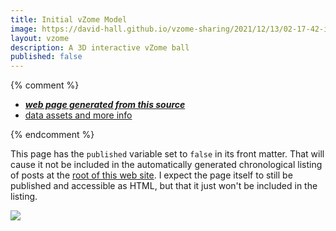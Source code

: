 ```yaml
---
title: Initial vZome Model
image: https://david-hall.github.io/vzome-sharing/2021/12/13/02-17-42-initial-model/initial-model.png
layout: vzome
description: A 3D interactive vZome ball
published: false
---
```


{% comment %}
 - [***web page generated from this source***][post]
 - [data assets and more info][github]


[webroot]: <https://david-hall.github.io/vzome-sharing/>
[post]: <https://david-hall.github.io/vzome-sharing/2021/12/13/initial-model-02-17-42.html>
[github]: <https://github.com/david-hall/vzome-sharing/tree/main/2021/12/13/02-17-42-initial-model/>
{% endcomment %}

This page has the `published` variable set to `false` in its front matter. 
That will cause it not be included in the automatically generated chronological listing of posts at the [root of this web site][webroot].
I expect the page itself to still be published and accessible as HTML, but that it just won't be included in the listing.

<vzome-viewer style="width: 100%; height: 65vh;"
       src="https://david-hall.github.io/vzome-sharing/2021/12/13/02-17-42-initial-model/initial-model.vZome" >
  <img src="https://david-hall.github.io/vzome-sharing/2021/12/13/02-17-42-initial-model/initial-model.png" />
</vzome-viewer>
